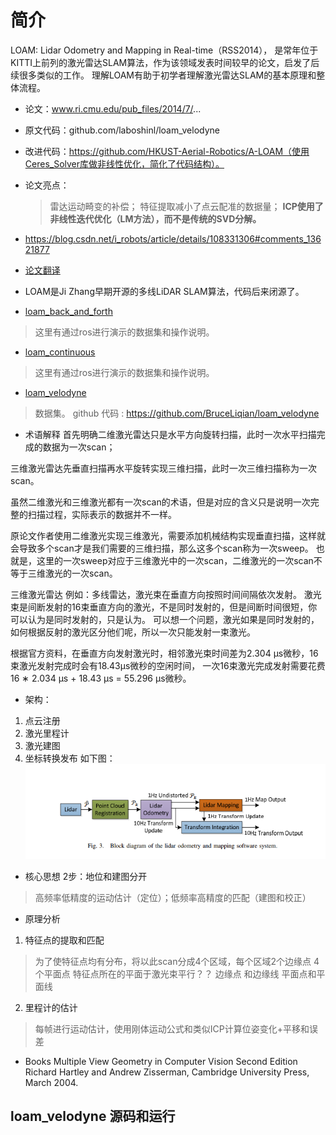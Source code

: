 # 简介
LOAM: Lidar Odometry and Mapping in Real-time（RSS2014），
是常年位于KITTI上前列的激光雷达SLAM算法，作为该领域发表时间较早的论文，启发了后续很多类似的工作。
理解LOAM有助于初学者理解激光雷达SLAM的基本原理和整体流程。

- 论文：www.ri.cmu.edu/pub_files/2014/7/...

- 原文代码：github.com/laboshinl/loam_velodyne

- 改进代码：https://github.com/HKUST-Aerial-Robotics/A-LOAM（使用Ceres_Solver库做非线性优化，简化了代码结构）。

- 论文亮点：
    > 雷达运动畸变的补偿；
    > 特征提取减小了点云配准的数据量；
    > **ICP使用了非线性迭代优化（LM方法），而不是传统的SVD分解。**
- https://blog.csdn.net/i_robots/article/details/108331306#comments_13621877

- [论文翻译](https://blog.csdn.net/weixin_45626706/article/details/121886389)
- LOAM是Ji Zhang早期开源的多线LiDAR SLAM算法，代码后来闭源了。
- [loam_back_and_forth](https://wiki.ros.org/loam_back_and_forth)
> 这里有通过ros进行演示的数据集和操作说明。
- [loam_continuous](https://wiki.ros.org/loam_continuous)
> 这里有通过ros进行演示的数据集和操作说明。
- [loam_velodyne](https://wiki.ros.org/loam_velodyne)
> 数据集。
> github 代码 : https://github.com/BruceLiqian/loam_velodyne
- 术语解释
首先明确二维激光雷达只是水平方向旋转扫描，此时一次水平扫描完成的数据为一次scan；

三维激光雷达先垂直扫描再水平旋转实现三维扫描，此时一次三维扫描称为一次scan。

虽然二维激光和三维激光都有一次scan的术语，但是对应的含义只是说明一次完整的扫描过程，实际表示的数据并不一样。

原论文作者使用二维激光实现三维激光，需要添加机械结构实现垂直扫描，这样就会导致多个scan才是我们需要的三维扫描，那么这多个scan称为一次sweep。
也就是，这里的一次sweep对应于三维激光中的一次scan，二维激光的一次scan不等于三维激光的一次scan。

三维激光雷达 例如：多线雷达，激光束在垂直方向按照时间间隔依次发射。
激光束是间断发射的16束垂直方向的激光，不是同时发射的，但是间断时间很短，你可以认为是同时发射的，只是认为。
可以想一个问题，激光如果是同时发射的，如何根据反射的激光区分他们呢，所以一次只能发射一束激光。

根据官方资料，在垂直方向发射激光时，相邻激光束时间差为2.304 μs微秒，16束激光发射完成时会有18.43μs微秒的空闲时间，
一次16束激光完成发射需要花费 16 ∗ 2.034 μs + 18.43 μs = 55.296 μs微秒。


- 架构：
1. 点云注册
2. 激光里程计
3. 激光建图
4. 坐标转换发布
如下图：
![](./asset/LOAM-zhangji-SystemOverview.png)

- 核心思想
2步：地位和建图分开
> 高频率低精度的运动估计（定位）；低频率高精度的匹配（建图和校正）

- 原理分析
1. 特征点的提取和匹配
> 为了使特征点均有分布，将以此scan分成4个区域，每个区域2个边缘点 4个平面点
> 特征点所在的平面于激光束平行？？
> 边缘点 和边缘线  平面点和平面线

2. 里程计的估计
> 每帧进行运动估计，使用刚体运动公式和类似ICP计算位姿变化+平移和误差


- Books
Multiple View Geometry in Computer Vision Second Edition
Richard Hartley and Andrew Zisserman,
Cambridge University Press, March 2004.


## loam_velodyne 源码和运行